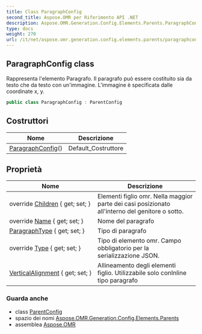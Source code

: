 ```yaml
---
title: Class ParagraphConfig
second_title: Aspose.OMR per Riferimento API .NET
description: Aspose.OMR.Generation.Config.Elements.Parents.ParagraphConfig classe. Rappresenta lelemento Paragrafo. Il paragrafo può essere costituito sia da testo che da testo con unimmagine. Limmagine è specificata dalle coordinate x y.
type: docs
weight: 270
url: /it/net/aspose.omr.generation.config.elements.parents/paragraphconfig/
---
```

## ParagraphConfig class

Rappresenta l'elemento Paragrafo. Il paragrafo può essere costituito sia da testo che da testo con un'immagine. L'immagine è specificata dalle coordinate x, y.

```csharp
public class ParagraphConfig : ParentConfig
```

## Costruttori

| Nome | Descrizione |
| --- | --- |
| [ParagraphConfig](paragraphconfig/)() | Default_Costruttore |

## Proprietà

| Nome | Descrizione |
| --- | --- |
| override [Children](../../aspose.omr.generation.config.elements.parents/paragraphconfig/children/) { get; set; } | Elementi figlio omr. Nella maggior parte dei casi posizionato all'interno del genitore o sotto. |
| override [Name](../../aspose.omr.generation.config.elements.parents/paragraphconfig/name/) { get; set; } | Nome del paragrafo |
| [ParagraphType](../../aspose.omr.generation.config.elements.parents/paragraphconfig/paragraphtype/) { get; set; } | Tipo di paragrafo |
| override [Type](../../aspose.omr.generation.config.elements.parents/paragraphconfig/type/) { get; set; } | Tipo di elemento omr. Campo obbligatorio per la serializzazione JSON. |
| [VerticalAlignment](../../aspose.omr.generation.config.elements.parents/paragraphconfig/verticalalignment/) { get; set; } | Allineamento degli elementi figlio. Utilizzabile solo conInline tipo paragrafo |

### Guarda anche

* class [ParentConfig](../../aspose.omr.generation.config/parentconfig/)
* spazio dei nomi [Aspose.OMR.Generation.Config.Elements.Parents](../../aspose.omr.generation.config.elements.parents/)
* assemblea [Aspose.OMR](../../)


